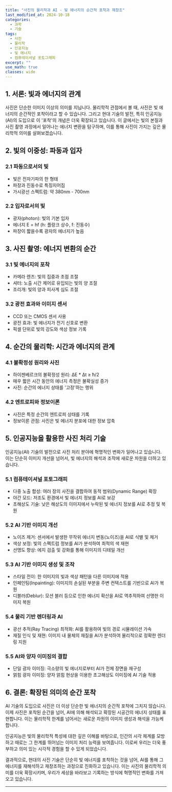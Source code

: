 ```yaml
---
title: "사진의 물리학과 AI - 빛 에너지의 순간적 포착과 재창조"
last_modified_at: 2024-10-18
categories:
  - 과학
  - 기술
tags:
  - 사진
  - 물리학
  - 인공지능
  - 빛 에너지
  - 컴퓨테이셔널 포토그래피
excerpt: ""
use_math: true
classes: wide
---
```



## 1. 서론: 빛과 에너지의 관계

사진은 단순한 이미지 이상의 의미를 지닙니다. 물리학적 관점에서 볼 때, 사진은 빛 에너지의 순간적인 포착이라고 할 수 있습니다. 그리고 현대 기술의 발전, 특히 인공지능(AI)의 도입으로 이 '포착'의 개념은 더욱 확장되고 있습니다. 이 글에서는 빛의 본질과 사진 촬영 과정에서 일어나는 에너지 변환을 탐구하며, 이를 통해 사진이 가지는 깊은 물리학적 의미를 살펴보겠습니다.

## 2. 빛의 이중성: 파동과 입자

### 2.1 파동으로서의 빛
- 빛은 전자기파의 한 형태
- 파장과 진동수로 특징지어짐
- 가시광선 스펙트럼: 약 380nm - 700nm

### 2.2 입자로서의 빛
- 광자(photon): 빛의 기본 입자
- 에너지 E = hf (h: 플랑크 상수, f: 진동수)
- 파장이 짧을수록 광자의 에너지가 높음

## 3. 사진 촬영: 에너지 변환의 순간

### 3.1 빛 에너지의 포착
- 카메라 렌즈: 빛의 집중과 초점 조절
- 셔터: 노출 시간 제어로 유입되는 빛의 양 조절
- 조리개: 빛의 양과 피사계 심도 조절

### 3.2 광전 효과와 이미지 센서
- CCD 또는 CMOS 센서 사용
- 광전 효과: 빛 에너지가 전기 신호로 변환
- 픽셀 단위로 빛의 강도와 색상 정보 기록

## 4. 순간의 물리학: 시간과 에너지의 관계

### 4.1 불확정성 원리와 사진
- 하이젠베르크의 불확정성 원리: ΔE * Δt ≥ ħ/2
- 매우 짧은 시간 동안의 에너지 측정은 불확실성 증가
- 사진: 순간의 에너지 상태를 '고정'하는 행위

### 4.2 엔트로피와 정보이론
- 사진은 특정 순간의 엔트로피 상태를 기록
- 정보이론 관점: 사진은 빛 에너지 분포에 대한 정보 압축


## 5. 인공지능을 활용한 사진 처리 기술

인공지능(AI) 기술의 발전으로 사진 처리 분야에 혁명적인 변화가 일어나고 있습니다. 이는 단순히 이미지 개선을 넘어서, 빛 에너지의 해석과 조작에 새로운 차원을 더하고 있습니다.

### 5.1 컴퓨테이셔널 포토그래피

- 다중 노출 합성: 여러 장의 사진을 결합하여 동적 범위(Dynamic Range) 확장
- 야간 모드: 저조도 환경에서 빛 에너지 정보를 AI로 보강
- 초해상도 기술: 낮은 해상도의 이미지에서 누락된 빛 에너지 정보를 AI로 추정 및 복원

### 5.2 AI 기반 이미지 개선

- 노이즈 제거: 센서에서 발생한 무작위 에너지 변동(노이즈)을 AI로 식별 및 제거
- 색상 보정: 빛의 스펙트럼 정보를 AI가 분석하여 최적의 색 재현
- 선명도 향상: 에지 검출 및 강화를 통해 이미지의 디테일 개선

### 5.3 AI 기반 이미지 생성 및 조작

- 스타일 전이: 한 이미지의 빛과 색상 패턴을 다른 이미지에 적용
- 인페인팅(Inpainting): 이미지의 손실된 부분을 주변 컨텍스트를 기반으로 AI가 복원
- 디블러(Deblur): 모션 블러 등으로 인한 에너지 확산을 AI로 역추적하여 선명한 이미지 복원

### 5.4 물리 기반 렌더링과 AI

- 광선 추적(Ray Tracing) 최적화: AI를 활용하여 빛의 경로 시뮬레이션 가속
- 재질 인식 및 재현: 이미지 내 물체의 재질을 AI가 분석하여 물리적으로 정확한 렌더링 지원

### 5.5 AI와 양자 이미징의 결합

- 단일 광자 이미징: 극소량의 빛 에너지로부터 AI가 전체 장면을 재구성
- 얽힘 광자 이미징: 양자 얽힘 현상을 이용한 초고해상도 이미징에 AI 기술 적용

## 6. 결론: 확장된 의미의 순간 포착

AI 기술의 도입으로 사진은 더 이상 단순한 빛 에너지의 순간적 포착에 그치지 않습니다. 이제 사진은 포착된 순간을 넘어, AI에 의해 해석되고 확장된 시공간의 에너지 상태를 표현합니다. 이는 물리학적 한계를 넘어서는 새로운 차원의 이미지 생성과 해석을 가능케 합니다.

인공지능은 빛의 물리학적 특성에 대한 깊은 이해를 바탕으로, 인간의 시각 체계를 모방하고 때로는 그 한계를 뛰어넘는 이미지 처리 능력을 보여줍니다. 이로써 우리는 더욱 풍부하고 의미 있는 시각적 경험을 할 수 있게 되었습니다.

결과적으로, 현대의 사진 기술은 단순히 빛 에너지를 포착하는 것을 넘어, AI를 통해 그 에너지를 재해석하고 재창조하는 과정으로 진화하고 있습니다. 이는 사진의 물리학적 의미를 더욱 확장시키며, 우리가 세상을 바라보고 기록하는 방식에 혁명적인 변화를 가져오고 있습니다.

---

